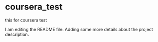 # coursera_test
this for coursera test

I am editing the README file. Adding some more details about the project description.
